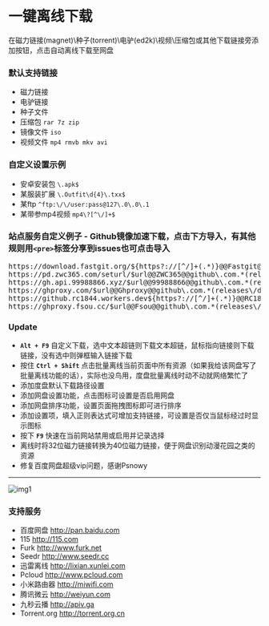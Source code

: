 一键离线下载
=
在磁力链接(magnet)\种子(torrent)\电驴(ed2k)\视频\压缩包或其他下载链接旁添加按钮，点击自动离线下载至网盘

### 默认支持链接
* 磁力链接
* 电驴链接
* 种子文件
* 压缩包 `rar 7z zip`
* 镜像文件 `iso`
* 视频文件 `mp4 rmvb mkv avi`

### 自定义设置示例
* 安卓安装包 `\.apk$`
* 某服装扩展 `\.Outfit\d{4}\.txx$`
* 某ftp `^ftp:\/\/user:pass@127\.0\.0\.1`
* 某带参mp4视频 `mp4\?[^\/]+$`

### 站点服务自定义例子 - Github镜像加速下载，点击下方导入，有其他规则用`<pre>`标签分享到issues也可点击导入
<pre>
https://download.fastgit.org/${https?://[^/]+(.*)}@@Fastgit@@github\.com.*(releases\/download|archive\/refs\/)
https://pd.zwc365.com/seturl/$url@@ZWC365@@github\.com.*(releases\/download|archive\/refs\/)
https://gh.api.99988866.xyz/$url@@99988866@@github\.com.*(releases\/download|archive\/refs\/)
https://ghproxy.com/$url@@Ghproxy@@github\.com.*(releases\/download|archive\/refs\/)
https://github.rc1844.workers.dev${https?://[^/]+(.*)}@@RC1844@@github\.com.*(releases\/download|archive\/refs\/)
https://ghproxy.fsou.cc/$url@@Fsou@@github\.com.*(releases\/download|archive\/refs\/)
</pre>

### Update
 - **`Alt + F9`** 自定义下载，选中文本超链则下载文本超链，鼠标指向链接则下载链接，没有选中则弹框输入链接下载
 - 按住 **`Ctrl + Shift`** 点击批量离线当前页面中所有资源（如果我给该网盘写了批量离线功能的话），实际也没鸟用，度盘批量离线时动不动就网络繁忙了
 - 添加度盘默认下载路径设置
 - 添加网盘设置功能，点击图标可设置是否启用网盘
 - 添加网盘排序功能，设置页面拖拽图标即可进行排序
 - 添加设置项，填入正则表达式可增加支持链接，可设置是否仅当鼠标经过时显示图标
 - 按下 **`F9`** 快速在当前网站禁用或启用并记录选择
 - 离线时将32位磁力链接转换为40位磁力链接，便于网盘识别动漫花园之类的资源
 - 修复百度网盘超级vip问题，感谢Psnowy

---
![img1](https://greasyfork.s3.us-east-2.amazonaws.com/s1beg1iderkn42jq7yl8ogg3z4pr)

### 支持服务
* 百度网盘 http://pan.baidu.com
* 115 http://115.com
* Furk http://www.furk.net
* Seedr http://www.seedr.cc
* 迅雷离线 http://lixian.xunlei.com
* Pcloud http://www.pcloud.com
* 小米路由器 http://miwifi.com
* 腾讯微云 http://weiyun.com
* 九秒云播 http://apiv.ga
* Torrent.org http://torrent.org.cn
